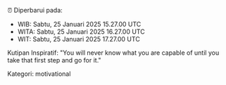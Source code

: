 ⏰ Diperbarui pada:
- WIB: Sabtu, 25 Januari 2025 15.27.00 UTC
- WITA: Sabtu, 25 Januari 2025 16.27.00 UTC
- WIT: Sabtu, 25 Januari 2025 17.27.00 UTC

Kutipan Inspiratif:
"You will never know what you are capable of until you take that first step and go for it."


Kategori: motivational

